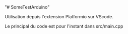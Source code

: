 "# SomeTestArduino" 


Utilisation depuis l'extension Platformio sur VScode.

Le principal du code est pour l'instant dans src/main.cpp
